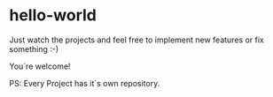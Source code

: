 # hello-world

Just watch the projects and feel free to implement new features or fix something :-)

You´re welcome!

PS: Every Project has it´s own repository.
